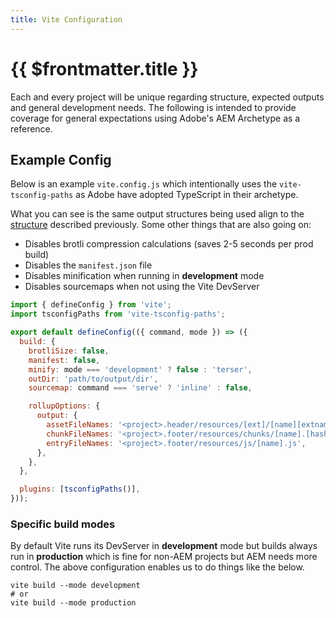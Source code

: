 ```yaml
---
title: Vite Configuration
---
```


# {{ $frontmatter.title }}

Each and every project will be unique regarding structure, expected outputs and general development needs. The following is intended to provide coverage for general expectations using Adobe's AEM Archetype as a reference.

## Example Config

Below is an example `vite.config.js` which intentionally uses the `vite-tsconfig-paths` as Adobe have adopted TypeScript in their archetype.

What you can see is the same output structures being used align to the [structure](/guide/front-end/structure/) described previously. Some other things that are also going on:

- Disables brotli compression calculations (saves 2-5 seconds per prod build)
- Disables the `manifest.json` file
- Disables minification when running in **development** mode
- Disables sourcemaps when not using the Vite DevServer

```js
import { defineConfig } from 'vite';
import tsconfigPaths from 'vite-tsconfig-paths';

export default defineConfig(({ command, mode }) => ({
  build: {
    brotliSize: false,
    manifest: false,
    minify: mode === 'development' ? false : 'terser',
    outDir: 'path/to/output/dir',
    sourcemap: command === 'serve' ? 'inline' : false,

    rollupOptions: {
      output: {
        assetFileNames: '<project>.header/resources/[ext]/[name][extname]',
        chunkFileNames: '<project>.footer/resources/chunks/[name].[hash].js',
        entryFileNames: '<project>.footer/resources/js/[name].js',
      },
    },
  },

  plugins: [tsconfigPaths()],
}));
```

### Specific build modes

By default Vite runs its DevServer in **development** mode but builds always run in **production** which is fine for non-AEM projects but AEM needs more control. The above configuration enables us to do things like the below.

```shell
vite build --mode development
# or
vite build --mode production
```
